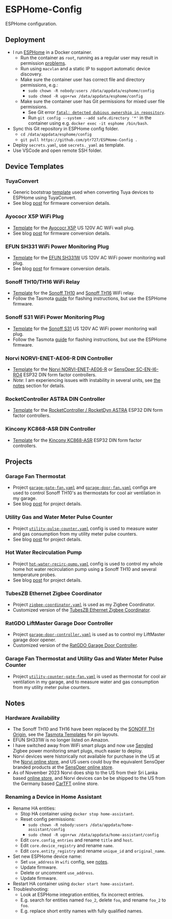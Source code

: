 # ESPHome-Config

ESPHome configuration.

## Deployment

- I run [ESPHome](https://hub.docker.com/r/esphome/esphome) in a Docker container.
  - Run the container as `root`, running as a regular user may result in permission [problems](https://github.com/esphome/issues/issues/3558).
  - Run using `macvlan` and a static IP to support automatic device discovery.
  - Make sure the container user has correct file and directory permissions, e.g.:
    - `sudo chown -R nobody:users /data/appdata/esphome/config`
    - `sudo chmod -R ugo+rwx /data/appdata/esphome/config`
  - Make sure the container user has Git permissions for mixed user file permissions.
    - See Git error [`fatal: detected dubious ownership in repository`](https://github.com/esphome/issues/issues/4519).
    - Run `git config --system --add safe.directory '*'` in the container using e.g. `docker exec -it esphome /bin/bash`.
- Sync this Git repository in ESPHome config folder.
  - `cd /data/appdata/esphome/config`
  - `git pull https://github.com/ptr727/ESPHome-Config .`
- Deploy `secrets.yaml`, use `secrets._yaml` as template.
- Use VSCode and open remote SSH folder.

## Device Templates

### TuyaConvert

- Generic bootstrap [template](./tuya-convert.yaml) used when converting Tuya devices to ESPHome using TuyaConvert.
- See blog [post](https://blog.insanegenius.com/2020/09/10/tuya-to-tasmota-to-esphome/) for firmware conversion details.

### Ayococr X5P WiFi Plug

- [Template](./templates/aoycocr-x5p.yaml) for the [Ayococr X5P](https://www.amazon.com/dp/B07R6CT3G7) US 120V AC WiFi wall plug.
- See blog [post](https://blog.insanegenius.com/2020/09/10/tuya-to-tasmota-to-esphome/) for firmware conversion details.

### EFUN SH331 WiFi Power Monitoring Plug

- [Template](./templates/efun-sh331.yaml) for the [EFUN SH331W](https://www.amazon.com/gp/product/B07DCJ7TDR) US 120V AC WiFi power monitoring wall plug.
- See blog [post](https://blog.insanegenius.com/2020/09/10/tuya-to-tasmota-to-esphome/) for firmware conversion details.

### Sonoff TH10/TH16 WiFi Relay

- [Template](/templates/sonoff-th10.yaml) for the [Sonoff TH10](https://www.amazon.com/Sonoff-Temperature-Monitoring-Assistant-DS18B20/dp/B08DFQ2NP3) and [Sonoff TH16](https://www.amazon.com/Sonoff-Temperature-Humidity-Monitoring-Assistant/dp/B07TF5SYGL) WiFi relay.
- Follow the Tasmota [guide](https://tasmota.github.io/docs/devices/Sonoff-TH/) for flashing instructions, but use the ESPHome firmware.

### Sonoff S31 WiFi Power Monitoring Plug

- [Template](./templates/sonoff-s31.yaml) for the [Sonoff S31](https://www.amazon.com/Sonoff-Monitoring-Certified-Assistant-Supporting/dp/B08GKGS197) US 120V AC WiFi power monitoring wall plug.
- Follow the Tasmota [guide](https://tasmota.github.io/docs/devices/Sonoff-S31/) for flashing instructions, but use the ESPHome firmware.

### Norvi NORVI-ENET-AE06-R DIN Controller

- [Template](./templates/norvi-enet-ae06-r.yaml) for the [Norvi NORVI-ENET-AE06-R](https://shop.norvi.lk/products/norvi-enet-ae06-r) or [SensOper SC-EN-I6-RO4](https://sensoper.com/shop/sc-en-i6-ro4/) ESP32 DIN form factor controllers.
- *Note*: I am experiencing issues with instability in several units, see [the notes](./templates/norvi-enet-ae06-r.yaml) section for details.

### RocketController ASTRA DIN Controller

- [Template](./templates/rocket-astra.yaml) for the [RocketController / RocketDyn ASTRA](https://rocketcontroller.com/product-category/controllers/) ESP32 DIN form factor controllers.

### Kincony KC868-ASR DIN Controller

- [Template](./templates/kincony-kc868-asr.yaml) for the [Kincony KC868-ASR](https://www.kincony.com/esp32-sd-card-rtc-ds3231.html) ESP32 DIN form factor controllers.

## Projects

### Garage Fan Thermostat

- Project [`garage-gate-fan.yaml`](./garage-gate-fan.yaml) and [`garage-door-fan.yaml`](./garage-door-fan.yaml) configs are used to control Sonoff TH10's as thermostats for cool air ventilation in my garage.
- See blog [post](https://blog.insanegenius.com/2021/08/11/trying-to-keep-my-garage-cool/) for project details.

### Utility Gas and Water Meter Pulse Counter

- Project [`utility-pulse-counter.yaml`](./utility-pulse-counter.yaml) config is used to measure water and gas consumption from my utility meter pulse counters.
- See blog [post](https://blog.insanegenius.com/2021/08/09/esp32-water-and-gas-utility-meter/) for project details.

### Hot Water Recirculation Pump

- Project [`hot-water-recirc-pump.yaml`](./hot-water-recirc-pump.yaml) config is used to control my whole home hot water recirculation pump using a Sonoff TH10 and several temperature probes.
- See blog [post](https://blog.insanegenius.com/2020/10/11/hot-water-recirculation-pump-controller/) for project details.

### TubesZB Ethernet Zigbee Coordinator

- Project [`zigbee-coordinator.yaml`](./zigbee-coordinator.yaml) is used as my Zigbee Coordinator.
- Customized version of the [TubesZB Ethernet Zigbee Coordinator](https://github.com/tube0013/tube_gateways/blob/main/models/current/tubeszb-cc2652-eth_usb/firmware/esphome/tubezb-cc2652p2-ethusb-2022.yaml).

### RatGDO LiftMaster Garage Door Controller

- Project [`garage-door-controller.yaml`](./garage-door-controller.yaml) is used as to control my LiftMaster garage door opener.
- Customized version of the [RatGDO Garage Door Controller](https://github.com/ratgdo/esphome-ratgdo/blob/main/static/v25board_esp8266_d1_mini_lite.yaml).

### Garage Fan Thermostat and Utility Gas and Water Meter Pulse Counter

- Project [`utility-counter-gate-fan.yaml`](./utility-counter-gate-fan.yaml) is used as thermostat for cool air ventilation in my garage, and to measure water and gas consumption from my utility meter pulse counters.

## Notes

### Hardware Availability

- The Sonoff TH10 and TH16 have been replaced by the [SONOFF TH Origin](https://itead.cc/product/sonoff-th/), see the [Tasmota Templates](https://templates.blakadder.com/sonoff_THR316.html) for pin layouts.
- EFUN SH331W is no longer listed on Amazon.
- I have switched away from WiFi smart plugs and now use [Sengled](https://www.amazon.com/gp/product/B092DBFFBY/) Zigbee power monitoring smart plugs, much easier to deploy.
- Norvi devices were historically not available for purchase in the US at the [Norvi online store](https://shop.norvi.lk), and US users could buy the equivalent SensOper branded products at the [SensOper online store](https://sensoper.com/shop).
- As of November 2023 Norvi does ship to the US from their Sri Lanka based [online store](https://shop.norvi.lk), and Norvi devices can be be shipped to the US from the Germany based [CarTFT](https://www.cartft.com) online store.

### Renaming a Device in Home Assistant

- Rename HA entities:
  - Stop HA container using `docker stop home-assistant`.
  - Reset config permissions:
    - `sudo chown -R nobody:users /data/appdata/home-assistant/config`
    - `sudo chmod -R ugo+rwx /data/appdata/home-assistant/config`
  - Edit `core.config_entries` and rename `title` and `host`.
  - Edit `core.device_registry` and rename `name`.
  - Edit `core.entity_registry` and rename `unique_id` and `original_name`.
- Set new ESPHome device name:
  - Set `use_address` in `wifi` config, see [notes](https://esphome.io/components/esphome.html#changing-esphome-node-name).
  - Update firmware.
  - Delete or uncomment `use_address`.
  - Update firmware.
- Restart HA container using `docker start home-assistant`.
- Troubleshooting:
  - Look at ESPHome integration entities, fix incorrect entries.
  - E.g. search for entities named `foo_2`, delete `foo`, and rename `foo_2` to `foo`.
  - E.g. replace short entity names with fully qualified names.
